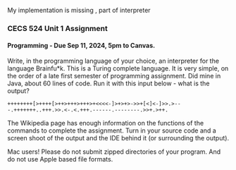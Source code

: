 My implementation is missing , part of interpreter

### CECS 524 Unit 1 Assignment  
#### Programming - Due Sep 11, 2024, 5pm to Canvas.  

Write, in the programming language of your choice, an interpreter for the language Brainfu*k. This is a Turing complete language. It is very simple, on the order of a late first semester of programming assignment. Did mine in Java, about 60 lines of code. Run it with this input below - what is the output?

```
++++++++[>++++[>++>+++>+++>+<<<<-]>+>+>->>+[<]<-]>>.>---.+++++++..+++.>>.<-.<.+++.------.--------.>>+.>++.
```

The Wikipedia page has enough information on the functions of the commands to complete the assignment.
Turn in your source code and a screen shoot of the output and the IDE behind it (or surrounding the output).

Mac users! Please do not submit zipped directories of your program. And do not use Apple based file formats.
